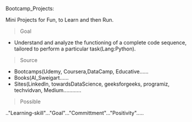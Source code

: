 Bootcamp_Projects:

Mini Projects for Fun, to Learn and then Run.

> Goal
* Understand and analyze the functioning of a complete code sequence, tailored to perform a particular task(Lang:Python).

> Source
* Bootcamps(Udemy, Coursera,DataCamp, Educative......
* Books(Al_Sweigart......
* Sites(LinkedIn, towardsDataScience, geeksforgeeks, programiz, techvidvan, Medium............

>Possible

.."Learning-skill"..."Goal"..."Committment"..."Positivity".....
